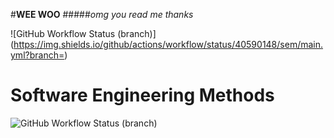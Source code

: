#**WEE WOO**
#####_omg you read me thanks_

![GitHub Workflow Status (branch)](https://img.shields.io/github/actions/workflow/status/40590148/sem/main.yml?branch=<master branch>)
# Software Engineering Methods
![GitHub Workflow Status (branch)](https://img.shields.io/github/actions/workflow/status/40590148/sem/main.yml?branch=<branch>)

